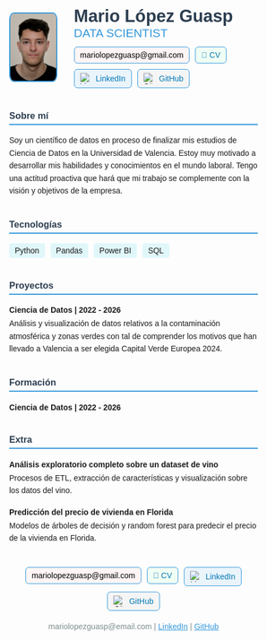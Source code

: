 <!-- CONTENEDOR PRINCIPAL -->
<div style="max-width: 900px; margin: 0 auto; padding: 30px; font-family: Arial, sans-serif;">

  <!-- Header completo con foto a la izquierda y datos a la derecha -->
  <div style="display: flex; align-items: center; gap: 30px; margin-bottom: 40px;">
    <!-- Imagen -->
    <img src="assets/fotocarnetmario.jfif" alt="Foto de Mario" style="width: 120px; height: 120px; border-radius: 10%; object-fit: cover; border: 2px solid #3498db;">
    <!-- Información: nombre, título y botones -->
    <div style="display: flex; flex-direction: column; gap: 12px;">
      <!-- Nombre y título -->
      <div>
        <h1 style="color: #2c3e50; font-size: 2.2em; margin: 0;">Mario López Guasp</h1>
        <h2 style="color: #3498db; font-weight: 300; margin: 0;">DATA SCIENTIST</h2>
      </div>
      <!-- Botones de contacto -->
      <div style="display: flex; flex-wrap: wrap; gap: 10px;">
        <!-- Email -->
        <a href="mailto:mariolopezguasp@gmail.com" style="text-decoration: none;">
          <div style="display: flex; align-items: center; gap: 8px; background-color: #fff5f5; padding: 6px 10px; border-radius: 6px; border: 1px solid #3498db;">
            <span style="color:  #000000;">mariolopezguasp@gmail.com</span>
          </div>
        </a>
        <!-- CV -->
        <a href="assets/CV_MarioLopezGuasp.pdf" target="_blank" style="text-decoration: none;">
          <div style="display: flex; align-items: center; gap: 8px; background-color: #f0fff4; padding: 6px 10px; border-radius: 6px; border: 1px solid #3498db;">
            <span style="color: #0077b5; font-weight: 500;">📄 CV</span>
          </div>
        </a>
        <!-- LinkedIn -->
        <a href="https://www.linkedin.com/in/mario-l%C3%B3pez-guasp-56b462225/" target="_blank" style="text-decoration: none;">
          <div style="display: flex; align-items: center; gap: 8px; background-color: #eaf4fb; padding: 6px 10px; border-radius: 6px; border: 1px solid #3498db;">
            <img src="https://cdn.jsdelivr.net/gh/devicons/devicon/icons/linkedin/linkedin-original.svg" alt="LinkedIn" style="width: 20px; height: 20px;">
            <span style="color: #0077b5;">LinkedIn</span>
          </div>
        </a>
        <!-- GitHub -->
        <a href="https://github.com/mariolopezguasp" target="_blank" style="text-decoration: none;">
          <div style="display: flex; align-items: center; gap: 8px; background-color: #f5f5f5; padding: 6px 10px; border-radius: 6px; border: 1px solid #3498db;">
            <img src="https://cdn.jsdelivr.net/gh/devicons/devicon/icons/github/github-original.svg" alt="GitHub" style="width: 20px; height: 20px;">
            <span style="color: #0077b5;">GitHub</span>
          </div>
        </a>
      </div>
    </div>
  </div>

  <!-- Sección Objetivo -->
  <div style="margin-bottom: 40px;">
    <h3 style="color: #2c3e50; border-bottom: 2px solid #3498db; padding-bottom: 5px;">Sobre mí</h3>
    <p style="line-height: 1.6; margin: 0;">Soy un científico de datos en proceso de finalizar mis estudios de Ciencia de Datos en la Universidad de Valencia. Estoy muy motivado a desarrollar mis habilidades y conocimientos en el mundo laboral. Tengo una actitud proactiva que hará que mi trabajo se complemente con la visión y objetivos de la empresa.</p>
  </div>

  <!-- Sección Habilidades -->
  <div style="margin-bottom: 40px;">
    <h3 style="color: #2c3e50; border-bottom: 2px solid #3498db; padding-bottom: 5px;">Tecnologías</h3>
    <div style="display: flex; flex-wrap: wrap; gap: 10px;">
      <span style="background: #e0f7fa; padding: 5px 10px; border-radius: 4px;">Python</span>
      <span style="background: #e0f7fa; padding: 5px 10px; border-radius: 4px;">Pandas</span>
      <span style="background: #e0f7fa; padding: 5px 10px; border-radius: 4px;">Power BI</span>
      <span style="background: #e0f7fa; padding: 5px 10px; border-radius: 4px;">SQL</span>
      <!-- Añade más habilidades -->
    </div>
  </div>

  <!-- Sección Proyectos -->
  <div style="margin-bottom: 40px;">
    <h3 style="color: #2c3e50; border-bottom: 2px solid #3498db; padding-bottom: 5px;">Proyectos</h3>
    <div style="margin-bottom: 15px;">
      <h4 style="margin-bottom: 5px;">Ciencia de Datos | 2022 - 2026</h4>
      <p style="margin: 0; line-height: 1.6;">Análisis y visualización de datos relativos a la contaminación atmosférica y zonas verdes con tal de comprender los motivos que han llevado a Valencia a ser elegida Capital Verde Europea 2024.</p>
    </div>
  </div>

  <!-- Sección Formación -->
  <div style="margin-bottom: 40px;">
    <h3 style="color: #2c3e50; border-bottom: 2px solid #3498db; padding-bottom: 5px;">Formación</h3>
    <div style="margin-bottom: 15px;">
      <h4 style="margin-bottom: 5px;">Ciencia de Datos | 2022 - 2026</h4>
    </div>
  </div>

  <!-- Sección Extra -->
  <div style="margin-bottom: 40px;">
    <h3 style="color: #2c3e50; border-bottom: 2px solid #3498db; padding-bottom: 5px;">Extra</h3>
    <div style="margin-bottom: 15px;">
      <h4 style="margin-bottom: 5px;">Análisis exploratorio completo sobre un dataset de vino</h4>
      <p style="margin: 0; line-height: 1.6;">Procesos de ETL, extracción de características y visualización sobre los datos del vino.</p>
    </div>
    <div style="margin-bottom: 15px;">
      <h4 style="margin-bottom: 5px;">Predicción del precio de vivienda en Florida</h4>
      <p style="margin: 0; line-height: 1.6;">Modelos de árboles de decisión y random forest para predecir el precio de la vivienda en Florida.</p>
    </div>
  </div>

  <!-- Footer con botones de contacto -->
<div style="text-align: center; margin-top: 20px;">
  <div style="display: flex; justify-content: center; flex-wrap: wrap; gap: 10px; margin-top: 20px;">
    <!-- Email -->
    <a href="mailto:mariolopezguasp@gmail.com" style="text-decoration: none;">
      <div style="display: flex; align-items: center; gap: 8px; background-color: #fff5f5; padding: 6px 10px; border-radius: 6px; border: 1px solid #3498db;">
        <span style="color:  #000000;">mariolopezguasp@gmail.com</span>
      </div>
    </a>
    <!-- CV -->
    <a href="assets/CV_MarioLopezGuasp.pdf" target="_blank" style="text-decoration: none;">
      <div style="display: flex; align-items: center; gap: 8px; background-color: #f0fff4; padding: 6px 10px; border-radius: 6px; border: 1px solid #3498db;">
        <span style="color: #0077b5; font-weight: 500;">📄 CV</span>
      </div>
    </a>
    <!-- LinkedIn -->
    <a href="https://www.linkedin.com/in/mario-l%C3%B3pez-guasp-56b462225/" target="_blank" style="text-decoration: none;">
      <div style="display: flex; align-items: center; gap: 8px; background-color: #eaf4fb; padding: 6px 10px; border-radius: 6px; border: 1px solid #3498db;">
        <img src="https://cdn.jsdelivr.net/gh/devicons/devicon/icons/linkedin/linkedin-original.svg" alt="LinkedIn" style="width: 20px; height: 20px;">
        <span style="color: #0077b5;">LinkedIn</span>
      </div>
    </a>
    <!-- GitHub -->
    <a href="https://github.com/mariolopezguasp" target="_blank" style="text-decoration: none;">
      <div style="display: flex; align-items: center; gap: 8px; background-color: #f5f5f5; padding: 6px 10px; border-radius: 6px; border: 1px solid #3498db;">
        <img src="https://cdn.jsdelivr.net/gh/devicons/devicon/icons/github/github-original.svg" alt="GitHub" style="width: 20px; height: 20px;">
        <span style="color: #0077b5;">GitHub</span>
      </div>
    </a>
  </div>

  <!-- Footer con contacto -->
  <div style="text-align: center; margin-top: 20px; color: #7f8c8d;">
    <p>mariolopezguasp@email.com | 
      <a href="https://www.linkedin.com/in/mario-l%C3%B3pez-guasp-56b462225/" style="color: #3498db;">LinkedIn</a> | 
      <a href="https://github.com/mariolopezguasp" style="color: #3498db;">GitHub</a>
    </p>
  </div>

</div>
